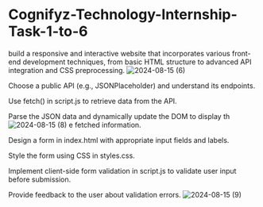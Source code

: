 # Cognifyz-Technology-Internship-Task-1-to-6

build a responsive and interactive website that
incorporates various front-end development
techniques, from basic HTML structure to advanced API
integration and CSS preprocessing.
![2024-08-15 (6)](https://github.com/user-attachments/assets/a38f4b96-aac4-4ef3-af4e-0050fd770ae5)

Choose a public API (e.g., JSONPlaceholder)
and understand its endpoints.

Use fetch() in script.js to retrieve data from
the API.

Parse the JSON data and dynamically
update the DOM to display th
![2024-08-15 (8)](https://github.com/user-attachments/assets/9136ae04-3a2e-4eb0-b7e8-2243db4f4e0c)
e fetched
information.

Design a form in index.html with appropriate
input fields and labels.

Style the form using CSS in styles.css.

Implement client-side form validation in
script.js to validate user input before
submission.

Provide feedback to the user about validation
errors.
![2024-08-15 (9)](https://github.com/user-attachments/assets/da4e246b-c784-49ee-ba80-b030dfb235a7)

